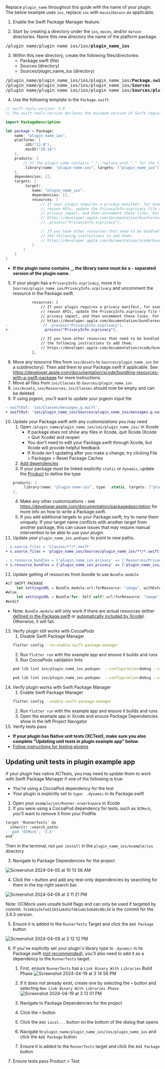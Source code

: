 Replace `plugin_name` throughout this guide with the name of your plugin.
The below example uses `ios`, replace `ios` with `macos`/`darwin` as applicable.

1. Enable the Swift Package Manager feature.

2. Start by creating a directory under the `ios`, `macos`, and/or `darwin` directories. Name this new directory the name of the platform package.

<pre>
/plugin_name/plugin_name_ios/ios/<b>plugin_name_ios</b>
</pre>

3. Within this new directory, create the following files/directories:
    - Package.swift (file)
    - Sources (directory)
    - Sources/plugin_name_ios (directory)

<pre>
/plugin_name/plugin_name_ios/ios/plugin_name_ios/<b>Package.swift</b>
/plugin_name/plugin_name_ios/ios/plugin_name_ios/<b>Sources</b>
/plugin_name/plugin_name_ios/ios/plugin_name_ios/<b>Sources/plugin_name_ios</b>
</pre>

4. Use the following template in the `Package.swift`
```swift title="Package.swift"
// swift-tools-version: 5.9
// The swift-tools-version declares the minimum version of Swift required to build this package.

import PackageDescription

let package = Package(
    name: "plugin_name_ios",
    platforms: [
        .iOS("12.0"),
        .macOS("10.14")
    ],
    products: [
        // If the plugin name contains "_", replace with "-" for the library name
        .library(name: "plugin-name-ios", targets: ["plugin_name_ios"])
    ],
    dependencies: [],
    targets: [
        .target(
            name: "plugin_name_ios",
            dependencies: [],
            resources: [
                // If your plugin requires a privacy manifest, for example if it uses any required
                // reason APIs, update the PrivacyInfo.xcprivacy file to describe your plugin's
                // privacy impact, and then uncomment these lines. For more information, see
                // https://developer.apple.com/documentation/bundleresources/privacy_manifest_files
                // .process("PrivacyInfo.xcprivacy"),

                // If you have other resources that need to be bundled with your plugin, refer to
                // the following instructions to add them:
                // https://developer.apple.com/documentation/xcode/bundling-resources-with-a-swift-package
            ]
        )
    ]
)
```

* **If the plugin name contains `_`, the library name must be a `-` separated version of the plugin name.**

5. If your plugin has a `PrivacyInfo.xcprivacy`, move it to `Sources/plugin_name_ios/PrivacyInfo.xcprivacy` and uncomment the resource in the Package.swift.
```diff
            resources: [
                // If your plugin requires a privacy manifest, for example if it uses any required
                // reason APIs, update the PrivacyInfo.xcprivacy file to describe your plugin's
                // privacy impact, and then uncomment these lines. For more information, see
                // https://developer.apple.com/documentation/bundleresources/privacy_manifest_files
-                // .process("PrivacyInfo.xcprivacy"),
+                .process("PrivacyInfo.xcprivacy"),

                // If you have other resources that need to be bundled with your plugin, refer to
                // the following instructions to add them:
                // https://developer.apple.com/documentation/xcode/bundling-resources-with-a-swift-package
            ],
```
6. Move any resource files from `ios/Assets` to `Sources/plugin_name_ios` (or a subdirectory). Then add them to your Package.swift if applicable. See https://developer.apple.com/documentation/xcode/bundling-resources-with-a-swift-package for more instructions.
7. Move all files from `ios/Classes` to `Sources/plugin_name_ios`
8. `ios/Assets`, `ios/Resources`, `ios/Classes` should now be empty and can be deleted
9. If using pigeon, you'll want to update your pigeon input file
```diff
- swiftOut: 'ios/Classes/messages.g.swift',
+ swiftOut: 'ios/plugin_name_ios/Sources/plugin_name_ios/messages.g.swift',
```

10. Update your Package.swift with any customizations you may need
    1. Open `/plugin_name/plugin_name_ios/ios/plugin_name_ios/` in Xcode
        * If package does not show any files in Xcode, quit Xcode (Xcode > Quit Xcode) and reopen
        * You don't need to edit your Package.swift through Xcode, but Xcode will provide helpful feedback
        * If Xcode isn't updating after you make a change, try clicking File > Packages > Reset Package Caches
    2. [Add dependencies](https://developer.apple.com/documentation/packagedescription/package/dependency)
    3. If your package must be linked explicitly `static` or `dynamic`, update the [Product](https://developer.apple.com/documentation/packagedescription/product) to define the type
    ```swift title="Package.swift"
    products: [
        .library(name: "plugin-name-ios", type: .static, targets: ["plugin_name_ios"])
    ],
    ```
    4. Make any other customizations - see https://developer.apple.com/documentation/packagedescription for more info on how to write a Package.swift.
    5. If you add additional targets to your Package.swift, try to name them uniquely. If your target name conflicts with another target from another package, this can cause issues that may require manual intervention to be able to use your plugin.
11. Update your `plugin_name_ios.podspec` to point to new paths.
```diff
- s.source_files = 'Classes/**/*.swift'
+ s.source_files = 'plugin_name_ios/Sources/plugin_name_ios/**/*.swift'

- s.resource_bundles = {'plugin_name_ios_privacy' => ['Resources/PrivacyInfo.xcprivacy']}
+ s.resource_bundles = {'plugin_name_ios_privacy' => ['plugin_name_ios/Sources/plugin_name_ios/PrivacyInfo.xcprivacy']}
```

12. Update getting of resources from bundle to use `Bundle.module`
```swift
#if SWIFT_PACKAGE
     let settingsURL = Bundle.module.url(forResource: "image", withExtension: "jpg")
#else
     let settingsURL = Bundle(for: Self.self).url(forResource: "image", withExtension: "jpg")
#endif
```
  * Note: `Bundle.module` will only work if there are actual resources (either [defined in the Package.swift](https://developer.apple.com/documentation/xcode/bundling-resources-with-a-swift-package#Explicitly-declare-or-exclude-resources) or [automatically included by Xcode](https://developer.apple.com/documentation/xcode/bundling-resources-with-a-swift-package#:~:text=Xcode%20detects%20common%20resource%20types%20for%20Apple%20platforms%20and%20treats%20them%20as%20a%20resource%20automatically)). Otherwise, it will fail.
13. Verify plugin still works with CocoaPods
    1. Disable Swift Package Manager
    ```sh
    flutter config --no-enable-swift-package-manager
    ```
    2. Run `flutter run` with the example app and ensure it builds and runs
    3. Run CocoaPods validation lints
    ```sh
    pod lib lint ios/plugin_name_ios.podspec  --configuration=Debug --skip-tests --use-modular-headers --use-libraries
    ```
    ```sh
    pod lib lint ios/plugin_name_ios.podspec  --configuration=Debug --skip-tests --use-modular-headers
    ```
14. Verify plugin works with Swift Package Manager
    1. Enable Swift Package Manager
    ```sh
    flutter config --enable-swift-package-manager
    ```
    2. Run `flutter run` with the example app and ensure it builds and runs
    3. Open the example app in Xcode and ensure Package Dependencies show in the left Project Navigator
15. Verify tests pass
  * **If your plugin has Native unit tests (XCTest), make sure you also complete "Updating unit tests in plugin example app" below.**
  * [Follow instructions for testing plugins](https://docs.flutter.dev/testing/testing-plugins)
</details>

## Updating unit tests in plugin example app

If your plugin has native XCTests, you may need to update them to work with Swift Package Manager if one of the following is true:
  * You're using a CocoaPod dependency for the test
  * Your plugin is explicitly set to `type: .dynamic` in its Package.swift

1. Open your `example/ios/Runner.xcworkspace` in Xcode
2. If you were using a CocoaPod dependency for tests, such as `OCMock`, you'll want to remove it from your Podfile

```diff title="plugin_name_ios.podspec"
target 'RunnerTests' do
  inherit! :search_paths
-  pod 'OCMock', '3.5'
end`
```

Then in the terminal, run `pod install` in the `plugin_name_ios/example/ios` directory

3. Navigate to Package Dependencies for the project

![Screenshot 2024-04-05 at 10 13 56 AM](https://github.com/flutter/flutter/assets/15619084/0d862f5f-8bff-41df-9cf4-3f56b1957230)

4. Click the `+` button and add any test-only dependencies by searching for them in the top right search bar.

![Screenshot 2024-04-09 at 3 11 21 PM](https://github.com/flutter/flutter/assets/15619084/9e88c220-97d6-48f8-91ce-0b0ce72f50fa)

Note: OCMock uses unsafe build flags and can only be used if targeted by commit. `fe1661a3efed11831a6452f4b1a0c5e6ddc08c3d` is the commit for the 3.9.3 version.

5. Ensure it is added to the `RunnerTests` Target and click the `Add Package` button

![Screenshot 2024-04-09 at 3 12 12 PM](https://github.com/flutter/flutter/assets/15619084/06424d39-e317-4360-8b99-571fd3f046f2)

6. If you've explicitly set your plugin's library type to `.dynamic` in its Package.swift ([not recommended](https://developer.apple.com/documentation/packagedescription/product/library(name:type:targets:))), you'll also need to add it as a dependency to the `RunnerTests` target.
   1. First, ensure `RunnerTests` has a `Link Binary With Libraries` Build Phase
   ![Screenshot 2024-04-19 at 3 14 56 PM](https://github.com/flutter/flutter/assets/15619084/64a050f1-c1e0-4ed5-a2fc-87002d3bf72b)

   2. If it does not already exist, create one by selecting the `+` button and selecting `New Link Binary With Libraries Phase`
   ![Screenshot 2024-04-19 at 3 13 01 PM](https://github.com/flutter/flutter/assets/15619084/0ca159c1-8b57-4789-aad6-d7020a1907a0)

   3. Navigate to Package Dependencies for the project
   4. Click the `+` button
   5. Click the `Add Local...` button on the bottom of the dialog that opens
   6. Navigate to `plugin_name/plugin_name_ios/ios/plugin_name_ios` and click the `Add Package` button
   7. Ensure it is added to the `RunnerTests` target and click the `Add Package` button

7. Ensure tests pass Product > Test
